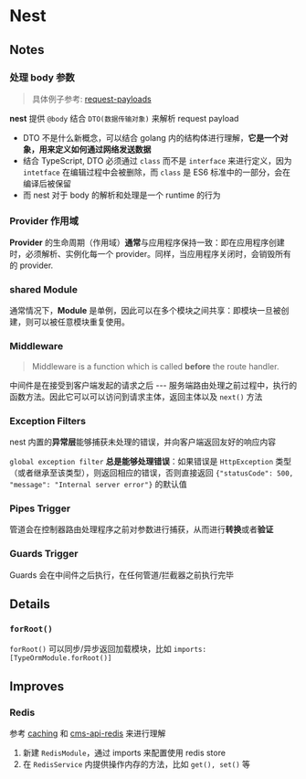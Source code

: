 # Nest



## Notes



### 处理 body 参数

> 具体例子参考: [request-payloads](https://docs.nestjs.com/controllers#request-payloads)

**nest** 提供 `@body` 结合 `DTO(数据传输对象)` 来解析 request payload

- DTO 不是什么新概念，可以结合 golang 内的结构体进行理解，**它是一个对象，用来定义如何通过网络发送数据**
- 结合 TypeScript, DTO 必须通过 `class` 而不是 `interface` 来进行定义，因为 `intetface` 在编辑过程中会被删除，而 `class` 是 ES6 标准中的一部分，会在编译后被保留
- 而 nest 对于 body 的解析和处理是一个 runtime 的行为



### Provider 作用域

**Provider** 的生命周期（作用域）**通常**与应用程序保持一致：即在应用程序创建时，必须解析、实例化每一个 provider。同样，当应用程序关闭时，会销毁所有的 provider.



### shared Module 

通常情况下，**Module** 是单例，因此可以在多个模块之间共享：即模块一旦被创建，则可以被任意模块重复使用。



### Middleware

> Middleware is a function which is called **before** the route handler.

中间件是在接受到客户端发起的请求之后 --- 服务端路由处理之前过程中，执行的函数方法。因此它可以可以访问到请求主体，返回主体以及 `next()` 方法



### Exception Filters

nest 内置的**异常层**能够捕获未处理的错误，并向客户端返回友好的响应内容

`global exception filter` **总是能够处理错误**：如果错误是 `HttpException` 类型（或者继承至该类型），则返回相应的错误，否则直接返回 `{"statusCode": 500, "message": "Internal server error"}` 的默认值



### Pipes Trigger

管道会在控制器路由处理程序之前对参数进行捕获，从而进行**转换**或者**验证**



### Guards Trigger

Guards 会在中间件之后执行，在任何管道/拦截器之前执行完毕



## Details

### `forRoot()`

`forRoot()` 可以同步/异步返回加载模块，比如 `imports: [TypeOrmModule.forRoot()]`



## Improves

### Redis

参考 [caching](https://docs.nestjs.com/techniques/caching) 和 [cms-api-redis](https://github.com/Y-lonelY/cms-apis/tree/master/src/redis) 来进行理解

1. 新建 `RedisModule`，通过 imports 来配置使用 redis store
2. 在 `RedisService` 内提供操作内存的方法，比如 `get(), set()` 等

